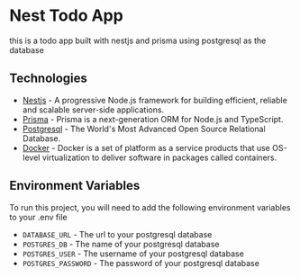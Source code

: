 # Nest Todo App

this is a todo app built with nestjs and prisma using postgresql as the database

## Technologies

- [Nestjs](https://nestjs.com/) - A progressive Node.js framework for building efficient, reliable and scalable server-side applications.
- [Prisma](https://www.prisma.io/) - Prisma is a next-generation ORM for Node.js and TypeScript.
- [Postgresql](https://www.postgresql.org/) - The World's Most Advanced Open Source Relational Database.
- [Docker](https://www.docker.com/) - Docker is a set of platform as a service products that use OS-level virtualization to deliver software in packages called containers.

## Environment Variables

To run this project, you will need to add the following environment variables to your .env file

- `DATABASE_URL` - The url to your postgresql database
- `POSTGRES_DB` - The name of your postgresql database
- `POSTGRES_USER` - The username of your postgresql database
- `POSTGRES_PASSWORD` - The password of your postgresql database
